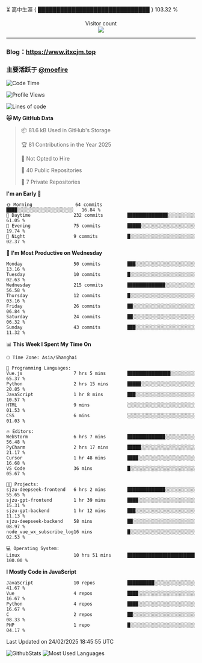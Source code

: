 ⏳ 高中生涯 { ██████████████████████████████ } 103.32 %
<p align="center"> 
  Visitor count<br>
  <img src="https://profile-counter.glitch.me/itxcjm/count.svg" />
</p>

---
### Blog：https://www.itxcjm.top
### 主要活跃于 [@moefire](https://github.com/moefire)
<!--START_SECTION:waka-->
![Code Time](http://img.shields.io/badge/Code%20Time-30%20hrs%2043%20mins-blue)

![Profile Views](http://img.shields.io/badge/Profile%20Views-0-blue)

![Lines of code](https://img.shields.io/badge/From%20Hello%20World%20I%27ve%20Written-766.7%20thousand%20lines%20of%20code-blue)

**🐱 My GitHub Data** 

> 📦 81.6 kB Used in GitHub's Storage 
 > 
> 🏆 81 Contributions in the Year 2025
 > 
> 🚫 Not Opted to Hire
 > 
> 📜 40 Public Repositories 
 > 
> 🔑 7 Private Repositories 
 > 
**I'm an Early 🐤** 

```text
🌞 Morning                64 commits          ████░░░░░░░░░░░░░░░░░░░░░   16.84 % 
🌆 Daytime                232 commits         ███████████████░░░░░░░░░░   61.05 % 
🌃 Evening                75 commits          █████░░░░░░░░░░░░░░░░░░░░   19.74 % 
🌙 Night                  9 commits           █░░░░░░░░░░░░░░░░░░░░░░░░   02.37 % 
```
📅 **I'm Most Productive on Wednesday** 

```text
Monday                   50 commits          ███░░░░░░░░░░░░░░░░░░░░░░   13.16 % 
Tuesday                  10 commits          █░░░░░░░░░░░░░░░░░░░░░░░░   02.63 % 
Wednesday                215 commits         ██████████████░░░░░░░░░░░   56.58 % 
Thursday                 12 commits          █░░░░░░░░░░░░░░░░░░░░░░░░   03.16 % 
Friday                   26 commits          ██░░░░░░░░░░░░░░░░░░░░░░░   06.84 % 
Saturday                 24 commits          ██░░░░░░░░░░░░░░░░░░░░░░░   06.32 % 
Sunday                   43 commits          ███░░░░░░░░░░░░░░░░░░░░░░   11.32 % 
```


📊 **This Week I Spent My Time On** 

```text
🕑︎ Time Zone: Asia/Shanghai

💬 Programming Languages: 
Vue.js                   7 hrs 5 mins        ████████████████░░░░░░░░░   65.37 % 
Python                   2 hrs 15 mins       █████░░░░░░░░░░░░░░░░░░░░   20.85 % 
JavaScript               1 hr 8 mins         ███░░░░░░░░░░░░░░░░░░░░░░   10.57 % 
HTML                     9 mins              ░░░░░░░░░░░░░░░░░░░░░░░░░   01.53 % 
CSS                      6 mins              ░░░░░░░░░░░░░░░░░░░░░░░░░   01.03 % 

🔥 Editors: 
WebStorm                 6 hrs 7 mins        ██████████████░░░░░░░░░░░   56.48 % 
PyCharm                  2 hrs 17 mins       █████░░░░░░░░░░░░░░░░░░░░   21.17 % 
Cursor                   1 hr 48 mins        ████░░░░░░░░░░░░░░░░░░░░░   16.68 % 
VS Code                  36 mins             █░░░░░░░░░░░░░░░░░░░░░░░░   05.67 % 

🐱‍💻 Projects: 
sjzu-deepseek-frontend   6 hrs 2 mins        ██████████████░░░░░░░░░░░   55.65 % 
sjzu-gpt-frontend        1 hr 39 mins        ████░░░░░░░░░░░░░░░░░░░░░   15.31 % 
sjzu-gpt-backend         1 hr 12 mins        ███░░░░░░░░░░░░░░░░░░░░░░   11.13 % 
sjzu-deepseek-backend    58 mins             ██░░░░░░░░░░░░░░░░░░░░░░░   08.97 % 
node_vue_wx_subscribe_log16 mins             █░░░░░░░░░░░░░░░░░░░░░░░░   02.53 % 

💻 Operating System: 
Linux                    10 hrs 51 mins      █████████████████████████   100.00 % 
```

**I Mostly Code in JavaScript** 

```text
JavaScript               10 repos            ██████████░░░░░░░░░░░░░░░   41.67 % 
Vue                      4 repos             ████░░░░░░░░░░░░░░░░░░░░░   16.67 % 
Python                   4 repos             ████░░░░░░░░░░░░░░░░░░░░░   16.67 % 
C                        2 repos             ██░░░░░░░░░░░░░░░░░░░░░░░   08.33 % 
PHP                      1 repo              █░░░░░░░░░░░░░░░░░░░░░░░░   04.17 % 
```




 Last Updated on 24/02/2025 18:45:55 UTC
<!--END_SECTION:waka-->
![GithubStats](https://github-readme-stats-blue-three.vercel.app/api?username=itxcjm&show_icons=true&theme=light&layout=compact&locale=cn&include_all_commits=true&count_private=true&role=OWNER,ORGANIZATION_MEMBER,COLLABORATOR)
![Most Used Languages](https://github-readme-stats-blue-three.vercel.app/api/top-langs/?username=itxcjm&theme=light&layout=compact&count_private=true&role=OWNER,ORGANIZATION_MEMBER,COLLABORATOR)
